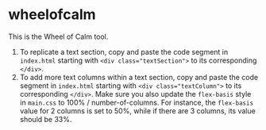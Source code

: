 # wheelofcalm

This is the Wheel of Calm tool.

1. To replicate a text section, copy and paste the code segment in `index.html` starting with `<div class="textSection">` to its corresponding `</div>`.
2. To add more text columns within a text section, copy and paste the code segment in `index.html` starting with `<div class="textColumn">` to its corresponding `</div>`. Make sure you also update the `flex-basis` style in `main.css` to 100% / number-of-columns. For instance, the `flex-basis` value for 2 columns is set to 50%, while if there are 3 columns, its value should be 33%.
